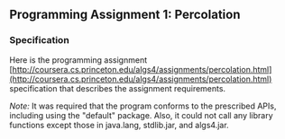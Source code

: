 ## Programming Assignment 1: Percolation

### Specification
Here is the programming assignment [http://coursera.cs.princeton.edu/algs4/assignments/percolation.html](http://coursera.cs.princeton.edu/algs4/assignments/percolation.html) specification that describes the assignment requirements.

*Note:*
It was required that the program conforms to the prescribed APIs, including using the "default" package. Also, it could not call any library functions except those in java.lang, stdlib.jar, and algs4.jar. 
